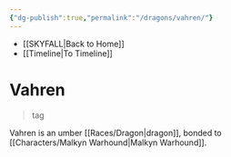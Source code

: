 ```yaml
---
{"dg-publish":true,"permalink":"/dragons/vahren/"}
---
```


- [[SKYFALL\|Back to Home]]
- [[Timeline\|To Timeline]]

# Vahren
>tag

Vahren is an umber [[Races/Dragon\|dragon]], bonded to [[Characters/Malkyn Warhound\|Malkyn Warhound]].
